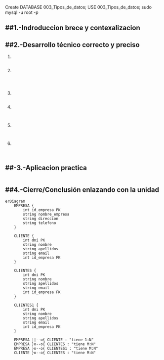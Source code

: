 Create DATABASE 003_Tipos_de_datos;
USE 003_Tipos_de_datos;
sudo mysql -u root -p


##1.-Indroduccion brece y contexalizacion
---




##2.-Desarrollo técnico correcto y preciso
---
1.
```

```

2.
```

       
```
3.
```

```
4.
```
 

```
5.
```
 

```
6.
```
  
```

##-3.-Aplicacion practica
---
```

```

##4.-Cierre/Conclusión enlazando con la unidad
---




```mermaid
erDiagram
    EMPRESA {
        int id_empresa PK
        string nombre_empresa
        string direccion
        string telefono
    }

    CLIENTE {
        int dni PK
        string nombre
        string apellidos
        string email
        int id_empresa FK
    }

    CLIENTES {
        int dni PK
        string nombre
        string apellidos
        string email
        int id_empresa FK
    }

    CLIENTES1 {
        int dni PK
        string nombre
        string apellidos
        string email
        int id_empresa FK
    }

    EMPRESA ||--o{ CLIENTE : "tiene 1:N"
    EMPRESA }o--o{ CLIENTES : "tiene M:N"
    EMPRESA }o--o{ CLIENTES1 : "tiene M:N"
    CLIENTE }o--o{ CLIENTES : "tiene M:N"



```